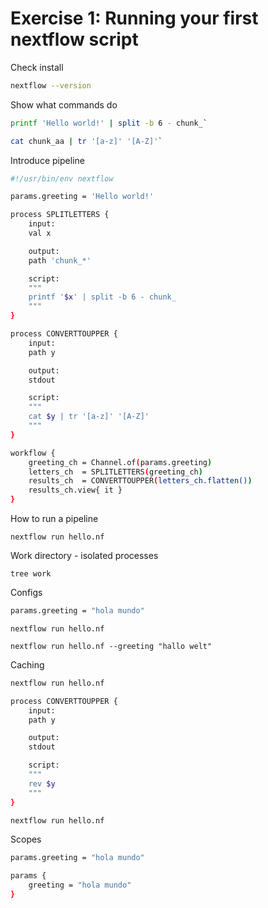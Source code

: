 # Exercise 1: Running your first nextflow script

Check install

``` bash
nextflow --version
```

Show what commands do

``` bash
printf 'Hello world!' | split -b 6 - chunk_`
```

``` bash
cat chunk_aa | tr '[a-z]' '[A-Z]'`
```

Introduce pipeline

``` bash
#!/usr/bin/env nextflow

params.greeting = 'Hello world!' 

process SPLITLETTERS { 
    input: 
    val x 

    output: 
    path 'chunk_*' 

    script:
    """
    printf '$x' | split -b 6 - chunk_
    """
} 

process CONVERTTOUPPER { 
    input: 
    path y 

    output: 
    stdout 

    script:
    """
    cat $y | tr '[a-z]' '[A-Z]'
    """
} 

workflow { 
    greeting_ch = Channel.of(params.greeting)
    letters_ch  = SPLITLETTERS(greeting_ch) 
    results_ch  = CONVERTTOUPPER(letters_ch.flatten()) 
    results_ch.view{ it } 
} 
```

How to run a pipeline

```
nextflow run hello.nf
```

Work directory - isolated processes

```
tree work
```

Configs

``` bash
params.greeting = "hola mundo"
```

```
nextflow run hello.nf
```

```
nextflow run hello.nf --greeting "hallo welt"
```

Caching

``` bash
nextflow run hello.nf
```

``` bash
process CONVERTTOUPPER { 
    input: 
    path y 

    output: 
    stdout 

    script:
    """
    rev $y
    """
} 
```

``` bash
nextflow run hello.nf
```

Scopes

``` bash
params.greeting = "hola mundo"
```

``` bash
params {
    greeting = "hola mundo"
}
```